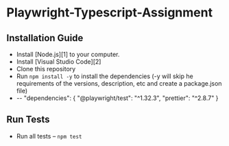 # Playwright-Typescript-Assignment

## Installation Guide
- Install [Node.js][1] to your computer.
- Install [Visual Studio Code][2]
- Clone this repository
- Run `npm install -y` to install the dependencies (-y will skip he requirements of the versions, description, etc and create a package.json file)
-   -- "dependencies": {
    "@playwright/test": "^1.32.3",
    "prettier": "^2.8.7"
  }

## Run Tests
- Run all tests – `npm test`
